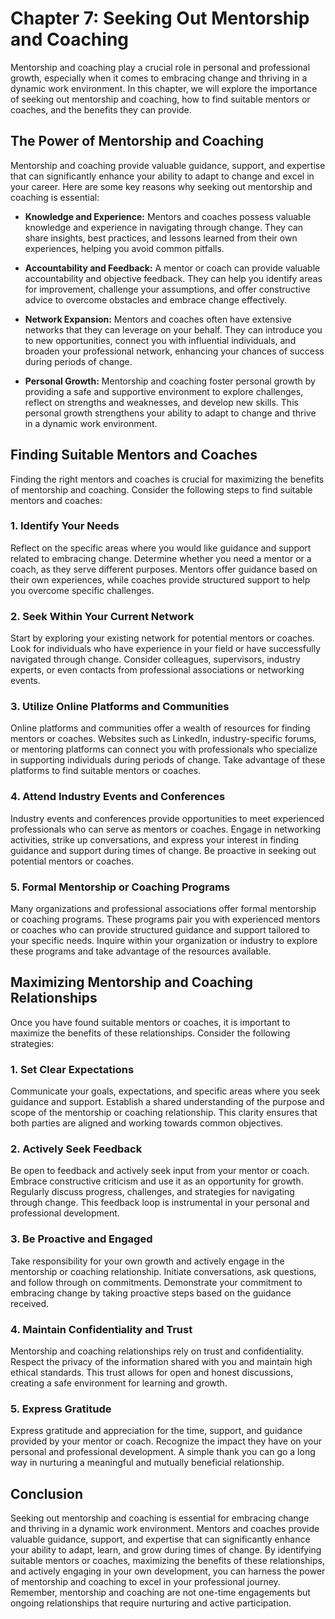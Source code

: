 Chapter 7: Seeking Out Mentorship and Coaching
==============================================

Mentorship and coaching play a crucial role in personal and professional growth, especially when it comes to embracing change and thriving in a dynamic work environment. In this chapter, we will explore the importance of seeking out mentorship and coaching, how to find suitable mentors or coaches, and the benefits they can provide.

The Power of Mentorship and Coaching
------------------------------------

Mentorship and coaching provide valuable guidance, support, and expertise that can significantly enhance your ability to adapt to change and excel in your career. Here are some key reasons why seeking out mentorship and coaching is essential:

* **Knowledge and Experience:** Mentors and coaches possess valuable knowledge and experience in navigating through change. They can share insights, best practices, and lessons learned from their own experiences, helping you avoid common pitfalls.

* **Accountability and Feedback:** A mentor or coach can provide valuable accountability and objective feedback. They can help you identify areas for improvement, challenge your assumptions, and offer constructive advice to overcome obstacles and embrace change effectively.

* **Network Expansion:** Mentors and coaches often have extensive networks that they can leverage on your behalf. They can introduce you to new opportunities, connect you with influential individuals, and broaden your professional network, enhancing your chances of success during periods of change.

* **Personal Growth:** Mentorship and coaching foster personal growth by providing a safe and supportive environment to explore challenges, reflect on strengths and weaknesses, and develop new skills. This personal growth strengthens your ability to adapt to change and thrive in a dynamic work environment.

Finding Suitable Mentors and Coaches
------------------------------------

Finding the right mentors and coaches is crucial for maximizing the benefits of mentorship and coaching. Consider the following steps to find suitable mentors and coaches:

### 1. Identify Your Needs

Reflect on the specific areas where you would like guidance and support related to embracing change. Determine whether you need a mentor or a coach, as they serve different purposes. Mentors offer guidance based on their own experiences, while coaches provide structured support to help you overcome specific challenges.

### 2. Seek Within Your Current Network

Start by exploring your existing network for potential mentors or coaches. Look for individuals who have experience in your field or have successfully navigated through change. Consider colleagues, supervisors, industry experts, or even contacts from professional associations or networking events.

### 3. Utilize Online Platforms and Communities

Online platforms and communities offer a wealth of resources for finding mentors or coaches. Websites such as LinkedIn, industry-specific forums, or mentoring platforms can connect you with professionals who specialize in supporting individuals during periods of change. Take advantage of these platforms to find suitable mentors or coaches.

### 4. Attend Industry Events and Conferences

Industry events and conferences provide opportunities to meet experienced professionals who can serve as mentors or coaches. Engage in networking activities, strike up conversations, and express your interest in finding guidance and support during times of change. Be proactive in seeking out potential mentors or coaches.

### 5. Formal Mentorship or Coaching Programs

Many organizations and professional associations offer formal mentorship or coaching programs. These programs pair you with experienced mentors or coaches who can provide structured guidance and support tailored to your specific needs. Inquire within your organization or industry to explore these programs and take advantage of the resources available.

Maximizing Mentorship and Coaching Relationships
------------------------------------------------

Once you have found suitable mentors or coaches, it is important to maximize the benefits of these relationships. Consider the following strategies:

### 1. Set Clear Expectations

Communicate your goals, expectations, and specific areas where you seek guidance and support. Establish a shared understanding of the purpose and scope of the mentorship or coaching relationship. This clarity ensures that both parties are aligned and working towards common objectives.

### 2. Actively Seek Feedback

Be open to feedback and actively seek input from your mentor or coach. Embrace constructive criticism and use it as an opportunity for growth. Regularly discuss progress, challenges, and strategies for navigating through change. This feedback loop is instrumental in your personal and professional development.

### 3. Be Proactive and Engaged

Take responsibility for your own growth and actively engage in the mentorship or coaching relationship. Initiate conversations, ask questions, and follow through on commitments. Demonstrate your commitment to embracing change by taking proactive steps based on the guidance received.

### 4. Maintain Confidentiality and Trust

Mentorship and coaching relationships rely on trust and confidentiality. Respect the privacy of the information shared with you and maintain high ethical standards. This trust allows for open and honest discussions, creating a safe environment for learning and growth.

### 5. Express Gratitude

Express gratitude and appreciation for the time, support, and guidance provided by your mentor or coach. Recognize the impact they have on your personal and professional development. A simple thank you can go a long way in nurturing a meaningful and mutually beneficial relationship.

Conclusion
----------

Seeking out mentorship and coaching is essential for embracing change and thriving in a dynamic work environment. Mentors and coaches provide valuable guidance, support, and expertise that can significantly enhance your ability to adapt, learn, and grow during times of change. By identifying suitable mentors or coaches, maximizing the benefits of these relationships, and actively engaging in your own development, you can harness the power of mentorship and coaching to excel in your professional journey. Remember, mentorship and coaching are not one-time engagements but ongoing relationships that require nurturing and active participation.
